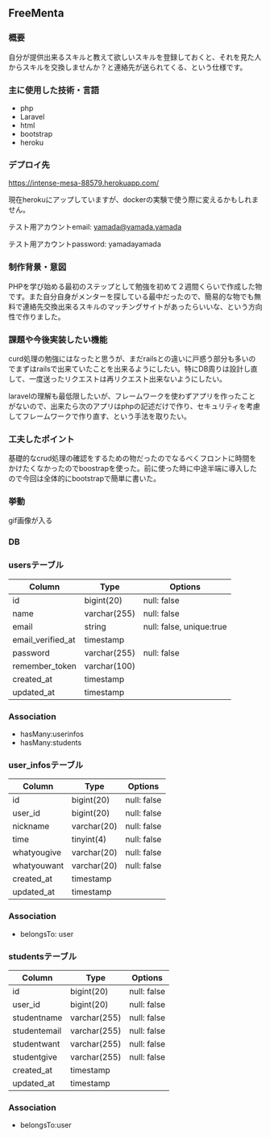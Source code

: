 ## FreeMenta

### 概要
自分が提供出来るスキルと教えて欲しいスキルを登録しておくと、それを見た人からスキルを交換しませんか？と連絡先が送られてくる、という仕様です。

### 主に使用した技術・言語
 - php
 - Laravel
 - html
 - bootstrap
 - heroku
 
### デプロイ先
https://intense-mesa-88579.herokuapp.com/

現在herokuにアップしていますが、dockerの実験で使う際に変えるかもしれません。

テスト用アカウントemail: yamada@yamada.yamada

テスト用アカウントpassword: yamadayamada

### 制作背景・意図
PHPを学び始める最初のステップとして勉強を初めて２週間くらいで作成した物です。また自分自身がメンターを探している最中だったので、簡易的な物でも無料で連絡先交換出来るスキルのマッチングサイトがあったらいいな、という方向性で作りました。

### 課題や今後実装したい機能
curd処理の勉強にはなったと思うが、まだrailsとの違いに戸惑う部分も多いのでまずはrailsで出来ていたことを出来るようにしたい。特にDB周りは設計し直して、一度送ったリクエストは再リクエスト出来ないようにしたい。

laravelの理解も最低限したいが、フレームワークを使わずアプリを作ったことがないので、出来たら次のアプリはphpの記述だけで作り、セキュリティを考慮してフレームワークで作り直す、という手法を取りたい。

### 工夫したポイント
基礎的なcrud処理の確認をするための物だったのでなるべくフロントに時間をかけたくなかったのでboostrapを使った。前に使った時に中途半端に導入したので今回は全体的にbootstrapで簡単に書いた。

### 挙動
gif画像が入る

### DB
### usersテーブル
|Column|Type|Options|
|------|----|-------|
|id|bigint(20)|null: false|
|name|varchar(255)|null: false|
|email|string|null: false, unique:true|
|email_verified_at|timestamp||
|password|varchar(255)|null: false|
|remember_token|varchar(100)||
|created_at|timestamp||
|updated_at|timestamp||


### Association
- hasMany:userinfos 
- hasMany:students

### user_infosテーブル
|Column|Type|Options|
|------|----|-------|
|id|bigint(20)|null: false|
|user_id|bigint(20)|null: false|
|nickname|varchar(20)|null: false|
|time|tinyint(4)|null: false|
|whatyougive|varchar(20)|null: false|
|whatyouwant|varchar(20)|null: false|
|created_at|timestamp||
|updated_at|timestamp||


### Association
- belongsTo: user 



### studentsテーブル
|Column|Type|Options|
|------|----|-------|
|id|bigint(20)|null: false|
|user_id|bigint(20)|null: false|
|studentname|varchar(255)|null: false|
|studentemail|varchar(255)|null: false|
|studentwant|varchar(255)|null: false|
|studentgive|varchar(255)|null: false|
|created_at|timestamp||
|updated_at|timestamp||


### Association
- belongsTo:user




